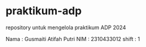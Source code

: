 # praktikum-adp
repository untuk mengelola praktikum ADP 2024

Nama : Gusmaiti Atifah Putri
NIM  : 2310433012
shift : 1
